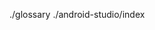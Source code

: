 <div class="toctree" markdown="1" maxdepth="2" titlesonly="">

./glossary ./android-studio/index

</div>
